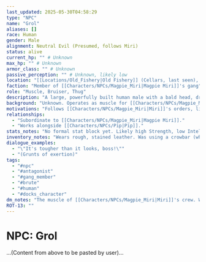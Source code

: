 ```yaml
---
last_updated: 2025-05-30T04:58:29
type: "NPC"
name: "Grol"
aliases: []
race: Human
gender: Male
alignment: Neutral Evil (Presumed, follows Miri)
status: alive
current_hp: "" # Unknown
max_hp: "" # Unknown
armor_class: "" # Unknown
passive_perception: "" # Unknown, likely low
location: "[[Locations/Old_Fishery|Old Fishery]] (Cellars, last seen), [[Locations/Duskhaven|Duskhaven]] (Docks, general operational area), frequents [[Locations/Wharf_Rat's_Rest|Wharf Rat's Rest]]"
faction: "Member of [[Characters/NPCs/Magpie_Miri|Magpie Miri]]'s gang"
role: "Muscle, Bruiser, Thug"
description: "A large, powerfully built human male with a bald head, dressed in rough, stained leather. Appears strong but not particularly intelligent or observant. Described by Finch as 'lumbering'."
background: "Unknown. Operates as muscle for [[Characters/NPCs/Magpie_Miri|Magpie Miri]] in the Docks."
motivations: "Follows [[Characters/NPCs/Magpie_Miri|Miri]]'s orders, likely for a share of loot, food, or a sense of belonging/purpose within the gang."
relationships:
  - "Subordinate to [[Characters/NPCs/Magpie_Miri|Magpie Miri]]."
  - "Works alongside [[Characters/NPCs/Pip|Pip]]."
stats_notes: "No formal stat block yet. Likely high Strength, low Intelligence/Wisdom. A 'Thug' or 'Bandit' stat block from the Monster Manual would be appropriate. Does not appear to have Darkvision."
inventory_notes: "Wears rough, stained leather. Was using a crowbar (which [[Characters/PCs/Vaelin_Shadowleaf|Vaelin]] now possesses). Other weapons unknown."
dialogue_examples:
  - "\"It's tougher than it looks, boss!\""
  - "(Grunts of exertion)"
tags:
  - "#npc"
  - "#antagonist"
  - "#gang_member"
  - "#brute"
  - "#human"
  - "#docks_character"
dm_notes: "The muscle of [[Characters/NPCs/Magpie_Miri|Miri]]'s crew. Was tasked with opening the medicine box. Carried the lantern when investigating the illusion. Likely relies on Miri for direction."
ROT-13: ""
---
```

# NPC: Grol
...(Content from above to be pasted by user)...